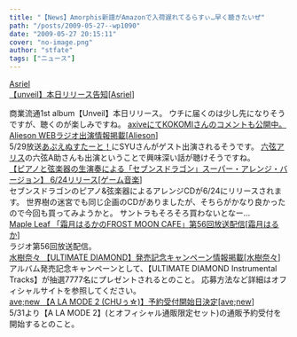 ```yaml
---
title: "【News】Amorphis新譜がAmazonで入荷遅れてるらすぃ…早く聴きたいぜ"
path: "/posts/2009-05-27--wp1090"
date: "2009-05-27 20:15:11"
cover: "no-image.png"
author: "stfate"
tags: ["ニュース"]
---
```


<style type="text/css">
<!--
p {white-space: pre-wrap};
-->
</style>

<a class="topics" href="http://www.asriel.jp/m/" target="_blank">Asriel 【unveil】本日リリース告知</a><span class="junre">[<a href="http://www.asriel.jp/m/" target="_blank">Asriel</a>]</span>
<div class="news">商業流通1st album【Unveil】本日リリース。
ウチに届くのは少し先になりそうですが、聴くのが楽しみですね。
<a href="http://www.axive.jp/index.php/archives/3389" target="_blank">axiveにてKOKOMIさんのコメントも公開中。</a></div>
<a class="topics" href="http://www.alieson.net/html/" target="_blank">Alieson WEBラジオ出演情報掲載</a><span class="junre">[<a href="http://www.alieson.net/html/" target="_blank">Alieson</a>]</span>
<div class="news">5/29放送<a href="http://tuguna.info/" target="_blank">あぷえぬすたーと！</a>にSYUさんがゲスト出演されるそうです。
<a href="http://www.rokugen.net/" target="_blank">六弦アリス</a>の六弦A助さんも出演ということで興味深い話が聴けそうですね。</div>
<a class="topics" href="http://5pb.jp/records/release/detail/detail.php?records_product_code=VGCD-0167" target="_blank">【ピアノと弦楽器の生演奏による「セブンスドラゴン」スーパー・アレンジ・バージョン】 6/24リリース</a><span class="junre">[<a href="" target="_blank">ゲーム音楽</a>]</span>
<div class="news">セブンスドラゴンのピアノ&弦楽器によるアレンジCDが6/24にリリースされます。
世界樹の迷宮でも同じ企画のCDがありましたが、そちらがかなり良かったので今回も買ってみようかと。
サントラもそろそろ買わないとなー…</div>
<a class="topics" href="http://www.timerocket.co.jp/fmc/" target="_blank">Maple Leaf 「霜月はるかのFROST MOON CAFE」第56回放送配信</a><span class="junre">[<a href="http://shimotsukin.com/" target="_blank">霜月はるか</a>]</span>
<div class="news">ラジオ第56回放送配信。</div>
<a class="topics" href="http://www.mizukinana.jp/" target="_blank">水樹奈々 【ULTIMATE DIAMOND】発売記念キャンペーン情報掲載</a><span class="junre">[<a href="http://www.mizukinana.jp/" target="_blank">水樹奈々</a>]</span>
<div class="news">アルバム発売記念キャンペーンとして、【ULTIMATE DIAMOND Instrumental Tracks】が抽選7777名にプレゼントされるとのこと。
応募方法など詳細はオフィシャルサイトを参照してください。</div>
<a class="topics" href="http://www.avenew.jp/" target="_blank">ave;new 【A LA MODE 2 (CHUぅ☆)】予約受付開始日決定</a><span class="junre">[<a href="http://www.avenew.jp/" target="_blank">ave;new</a>]</span>
<div class="news">5/31より【A LA MODE 2】(とオフィシャル通販限定セット)の通販予約受付を開始するとのこと。</div>
